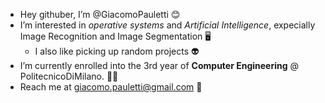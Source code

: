 - Hey githuber, I’m @GiacomoPauletti 😊️
- I’m interested in _operative systems_ and _Artificial Intelligence_, expecially Image Recognition and Image Segmentation 🖥️
  - I also like picking up random projects 👽
- I’m currently enrolled into the 3rd year of **Computer Engineering** @ PolitecnicoDiMilano. 👨‍🎓️
- Reach me at giacomo.pauletti@gmail.com 🔷️

